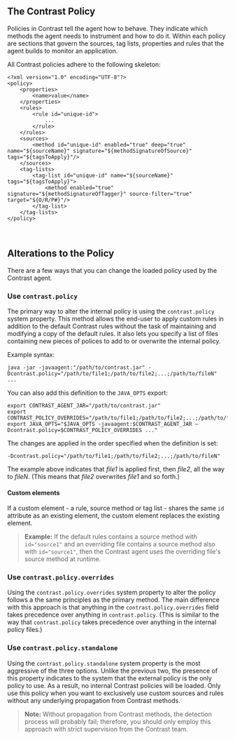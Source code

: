 <!--
title: "Introduction to Advanced Rules Customization"
description: "Introduction to Customizing Rules"
tags: "java agent installation rules customization policy introduction"
-->

## The Contrast Policy

Policies in Contrast tell the agent how to behave. They indicate which methods the agent needs to instrument and how to do it. Within each policy are sections that govern the sources, tag lists, properties and rules that the agent builds to monitor an application. 

All Contrast policies adhere to the following skeleton:

```
<?xml version="1.0" encoding="UTF-8"?>
<policy>
    <properties>
        <name>value</name>
    </properties>
    <rules>
        <rule id="unique-id">
            ...
        </rule>
    </rules>
    <sources>
        <method id="unique-id" enabled="true" deep="true" name="${sourceName}" signature="${methodSignatureOfSource}" tags="${tagsToApply}"/>
    </sources>
    <tag-lists>
        <tag-list id="unique-id" name="${sourceName}" tags="${tagsToApply}">
            <method enabled="true" signature="${methodSignatureOfTagger}" source-filter="true" target="${O/R/P#}"/>
        </tag-list>
    </tag-lists>   
</policy>
```
 
<br> 
 
## Alterations to the Policy

There are a few ways that you can change the loaded policy used by the Contrast agent.

### Use `contrast.policy`

The primary way to alter the internal policy is using the `contrast.policy` system property. This method allows the end-user to apply custom rules in addition to the default Contrast rules without the task of maintaining and modifying a copy of the default rules. It also lets you specify a list of files containing new pieces of polices to add to or overwrite the internal policy.

Example syntax:

```
java -jar -javaagent:"/path/to/contrast.jar" -Dcontrast.policy="/path/to/file1;/path/to/file2;...;/path/to/fileN" ...
```

You can also add this definition to the `JAVA_OPTS` export:

```
export CONTRAST_AGENT_JAR="/path/to/contrast.jar"
export CONTRAST_POLICY_OVERRIDES="/path/to/file1;/path/to/file2;...;/path/to/fileN"
export JAVA_OPTS="$JAVA_OPTS -javaagent:$CONTRAST_AGENT_JAR –Dcontrast.policy=$CONTRAST_POLICY_OVERRIDES ..."
```

The changes are applied in the order specified when the definition is set: 

```
-Dcontrast.policy="/path/to/file1;/path/to/file2;...;/path/to/fileN"
```

The example above indicates that *file1* is applied first, then *file2*, all the way to *fileN*. (This means that *file2* overwrites *file1* and so forth.) 

#### Custom elements

If a custom element - a rule, source method or tag list - shares the same `id` attribute as an existing element, the custom element  replaces the existing element. 

> **Example:** If the default rules contains a source method with `id="source1"` and an overriding file contains a source method also with `id="source1"`, then the Contrast agent uses the overriding file's source method at runtime.

### Use `contrast.policy.overrides`

Using the ```contrast.policy.overrides``` system property to alter the policy follows a the same principles as the primary method. The main difference with this approach is that anything in the `contrast.policy.overrides` field takes precedence over anything in `contrast.policy`. (This is similar to the way that `contrast.policy` takes precedence over anything in the internal policy files.)

### Use `contrast.policy.standalone`

Using the ```contrast.policy.standalone``` system property is the most aggressive of the three options. Unlike the previous two, the presence of this property indicates to the system that the external policy is the only policy to use. As a result, no internal Contrast policies will be loaded. Only use this policy when you want to exclusively use custom sources and rules without any underlying propagation from Contrast methods. 

> **Note:** Without propagation from Contrast methods, the detection process will probably fail; therefore, you should only employ this approach with strict supervision from the Contrast team. 




